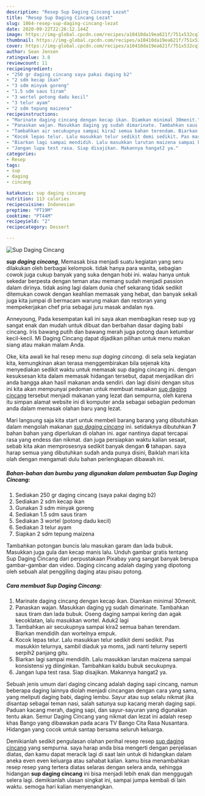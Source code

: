 ```yaml
---
description: "Resep Sup Daging Cincang Lezat"
title: "Resep Sup Daging Cincang Lezat"
slug: 1864-resep-sup-daging-cincang-lezat
date: 2020-09-22T22:26:12.144Z
image: https://img-global.cpcdn.com/recipes/a10410da19ea621f/751x532cq70/sup-daging-cincang-foto-resep-utama.jpg
thumbnail: https://img-global.cpcdn.com/recipes/a10410da19ea621f/751x532cq70/sup-daging-cincang-foto-resep-utama.jpg
cover: https://img-global.cpcdn.com/recipes/a10410da19ea621f/751x532cq70/sup-daging-cincang-foto-resep-utama.jpg
author: Sean Jensen
ratingvalue: 3.8
reviewcount: 11
recipeingredient:
- "250 gr daging cincang saya pakai daging b2"
- "2 sdm kecap ikan"
- "3 sdm minyak goreng"
- "1.5 sdm saus tiram"
- "3 wortel potong dadu kecil"
- "3 telur ayam"
- "2 sdm tepung maizena"
recipeinstructions:
- "Marinate daging cincang dengan kecap ikan. Diamkan minimal 30menit."
- "Panaskan wajan. Masukkan daging yg sudah dimarinate. Tambahkan saus tiram dan lada bubuk. Oseng daging sampai kering dan agak kecoklatan, lalu masukkan wortel. Aduk2 lagi"
- "Tambahkan air secukupnya sampai kira2 semua bahan terendam. Biarkan mendidih dan wortelnya empuk."
- "Kocok lepas telur. Lalu masukkan telur sedikit demi sedikit. Pas masukkin telurnya, sambil diaduk ya moms, jadi nanti telurny seperti serpih2 panjang gitu."
- "Biarkan lagi sampai mendidih. Lalu masukkan larutan maizena sampai konsistensi yg diinginkan. Tambahkan kaldu bubuk secukupnya."
- "Jangan lupa test rasa. Siap disajikan. Makannya hangat2 ya."
categories:
- Resep
tags:
- sup
- daging
- cincang

katakunci: sup daging cincang 
nutrition: 113 calories
recipecuisine: Indonesian
preptime: "PT19M"
cooktime: "PT44M"
recipeyield: "2"
recipecategory: Dessert

---
```



![Sup Daging Cincang](https://img-global.cpcdn.com/recipes/a10410da19ea621f/751x532cq70/sup-daging-cincang-foto-resep-utama.jpg)

<b><i>sup daging cincang</i></b>, Memasak bisa menjadi suatu kegiatan yang seru dilakukan oleh berbagai kelompok. tidak hanya para wanita, sebagian cowok juga cukup banyak yang suka dengan hobi ini. walau hanya untuk sekedar berpesta dengan teman atau memang sudah menjadi passion dalam dirinya. tidak asing lagi dalam dunia chef sekarang tidak sedikit ditemukan cowok dengan keahlian memasak yang hebat, dan banyak sekali juga kita jumpai di bermacam warung makan dan restoran yang mempekerjakan chef pria sebagai juru masak andalan nya.

Anneyoung, Pada kesempatan kali ini saya akan membagikan resep sup yg sangat enak dan mudah untuk dibuat dan berbahan dasar daging babi cincang. Iris bawang putih dan bawang merah juga potong daun ketumbar kecil-kecil. Mi Daging Cincang dapat dijadikan pilihan untuk menu makan siang atau makan malam Anda.

Oke, kita awali ke hal resep menu <i>sup daging cincang</i>. di sela sela kegiatan kita, kemungkinan akan terasa menggembirakan bila sejenak kita menyediakan sedikit waktu untuk memasak sup daging cincang ini. dengan kesuksesan kita dalam memasak hidangan tersebut, dapat menjadikan diri anda bangga akan hasil makanan anda sendiri. dan lagi disini dengan situs ini kita akan mempunyai pedoman untuk membuat masakan <u>sup daging cincang</u> tersebut menjadi makanan yang lezat dan sempurna, oleh karena itu simpan alamat website ini di komputer anda sebagai sebagian pedoman anda dalam memasak olahan baru yang lezat.


Mari langsung saja kita start untuk membeli barang barang yang dibutuhkan dalam mengolah makanan <u><i>sup daging cincang</i></u> ini. setidaknya dibutuhkan <b>7</b> bahan bahan yang diperlukan di olahan ini. agar nantinya dapat tercapai rasa yang endess dan nikmat. dan juga persiapkan waktu kalian sesaat, sebab kita akan memprosesnya sedikit banyak dengan <b>6</b> tahapan. saya harap semua yang dibutuhkan sudah anda punya disini, Baiklah mari kita olah dengan mengamati dulu bahan perlengkapan dibawah ini.

<!--inarticleads1-->

##### Bahan-bahan dan bumbu yang digunakan dalam pembuatan Sup Daging Cincang:

1. Sediakan 250 gr daging cincang (saya pakai daging b2)
1. Sediakan 2 sdm kecap ikan
1. Gunakan 3 sdm minyak goreng
1. Sediakan 1.5 sdm saus tiram
1. Sediakan 3 wortel (potong dadu kecil)
1. Sediakan 3 telur ayam
1. Siapkan 2 sdm tepung maizena


Tambahkan potongan buncis lalu masukan garam dan lada bubuk. Masukkan juga gula dan kecap manis lalu. Unduh gambar gratis tentang Sup Daging Cincang dari perpustakaan Pixabay yang sangat banyak berupa gambar-gambar dan video. Daging cincang adalah daging yang dipotong oleh sebuah alat penggiling daging atau pisau potong. 

<!--inarticleads2-->

##### Cara membuat Sup Daging Cincang:

1. Marinate daging cincang dengan kecap ikan. Diamkan minimal 30menit.
1. Panaskan wajan. Masukkan daging yg sudah dimarinate. Tambahkan saus tiram dan lada bubuk. Oseng daging sampai kering dan agak kecoklatan, lalu masukkan wortel. Aduk2 lagi
1. Tambahkan air secukupnya sampai kira2 semua bahan terendam. Biarkan mendidih dan wortelnya empuk.
1. Kocok lepas telur. Lalu masukkan telur sedikit demi sedikit. Pas masukkin telurnya, sambil diaduk ya moms, jadi nanti telurny seperti serpih2 panjang gitu.
1. Biarkan lagi sampai mendidih. Lalu masukkan larutan maizena sampai konsistensi yg diinginkan. Tambahkan kaldu bubuk secukupnya.
1. Jangan lupa test rasa. Siap disajikan. Makannya hangat2 ya.


Sebuah jenis umum dari daging cincang adalah daging sapi cincang, namun beberapa daging lainnya diolah menjadi cincangan dengan cara yang sama, yang meliputi daging babi, daging lembu. Sayur atau sup selalu nikmat jika disantap sebagai teman nasi, salah satunya sup kacang merah daging sapi. Paduan kacang merah, daging sapi, dan sayur-sayuran yang digunakan tentu akan. Semur Daging Cincang yang nikmat dan lezat ini adalah resep khas Bango yang dibawakan pada acara TV Bango Cita Rasa Nusantara. Hidangan yang cocok untuk santap bersama seluruh keluarga. 

Demikianlah sedikit pengulasan olahan perihal resep resep <u>sup daging cincang</u> yang sempurna. saya harap anda bisa mengerti dengan penjelasan diatas, dan kamu dapat meracik lagi di saat lain untuk di hidangkan dalam aneka even even keluarga atau sahabat kalian. kamu bisa menambahkan resep resep yang tertera diatas selaras dengan selera anda, sehingga hidangan <b>sup daging cincang</b> ini bisa menjadi lebih enak dan menggugah selera lagi. demikianlah ulasan singkat ini, sampai jumpa kembali di lain waktu. semoga hari kalian menyenangkan.
